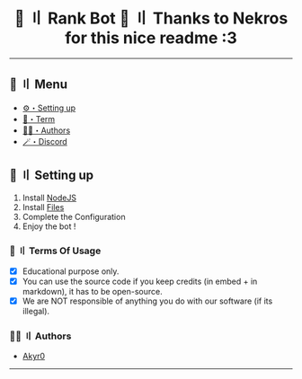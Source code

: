 <h1 align="center">
 📝 〢 Rank Bot
 💓 〢 Thanks to Nekros for this nice readme :3
</h1>

---
## <a id="menu"></a>🍃 〢 Menu

- [⚙️・Setting up](#setup)
- [💼・Term](#terms)
- [🕵️‍♂️・Authors](#authors)
- [🪄・Discord](https://discord.gg/uhq)

## <a id="setup"></a> 📁 〢 Setting up

1. Install [NodeJS](https://nodejs.org/)
2. Install [Files](https://github.com/akry0dev/rank-bot)
3. Complete the Configuration
5. Enjoy the bot !

### <a id="terms"></a>💼 〢 Terms Of Usage

- [x] Educational purpose only.
- [x] You can use the source code if you keep credits (in embed + in markdown), it has to be open-source.
- [x] We are NOT responsible of anything you do with our software (if its illegal).

### <a id="authors"></a>🕵️‍♂️ 〢 Authors
- [Akyr0](https://github.com/akyr0dev)

---
